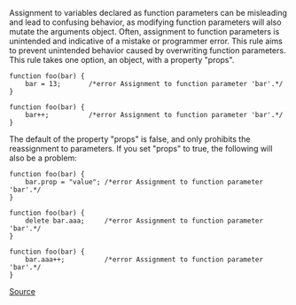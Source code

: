 Assignment to variables declared as function parameters can be misleading and lead to confusing behavior, as modifying function parameters will also mutate the arguments object. Often, assignment to function parameters is unintended and indicative of a mistake or programmer error.
This rule aims to prevent unintended behavior caused by overwriting function parameters.
This rule takes one option, an object, with a property "props".

```
function foo(bar) {
    bar = 13;       /*error Assignment to function parameter 'bar'.*/
}

function foo(bar) {
    bar++;          /*error Assignment to function parameter 'bar'.*/
}
```

The default of the property "props" is false, and only prohibits the reassignment to parameters.
If you set "props" to true, the following will also be a problem:

```
function foo(bar) {
    bar.prop = "value"; /*error Assignment to function parameter 'bar'.*/
}

function foo(bar) {
    delete bar.aaa;     /*error Assignment to function parameter 'bar'.*/
}

function foo(bar) {
    bar.aaa++;          /*error Assignment to function parameter 'bar'.*/
}
```

[Source](http://eslint.org/docs/rules/no-param-reassign)
